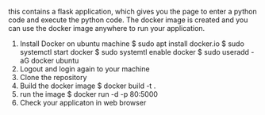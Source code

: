 this contains a flask application, which gives you the page to enter a python code and execute the python code. The docker image is created and you can use the docker image anywhere to run your application.

1. Install Docker on ubuntu machine
   $ sudo apt install docker.io
   $ sudo systemctl start docker
   $ sudo systemtl enable docker
   $ sudo useradd -aG docker ubuntu
2. Logout and login again to your machine
3. Clone the repository
4. Build the docker image
   $ docker build -t <imagename> .
5. run the image
   $ docker run -d -p 80:5000 <imagename>
6. Check your applicaton in web browser

